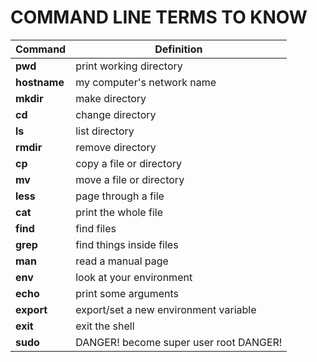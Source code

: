 # COMMAND LINE TERMS TO KNOW 

Command | Definition
----|----
**pwd** | print working directory  
**hostname** | my computer's network name  
**mkdir** |  make directory  
**cd**  |  change directory  
**ls**  |  list directory  
**rmdir** |  remove directory  
**cp**  |  copy a file or directory  
**mv**  |  move a file or directory  
**less** |   page through a file  
**cat** |  print the whole file  
**find**  |  find files  
**grep**  |  find things inside files  
**man** |  read a manual page  
**env**  | look at your environment  
**echo**  |  print some arguments  
**export** | export/set a new environment variable  
**exit** |  exit the shell  
**sudo**  |  DANGER! become super user root DANGER! 
